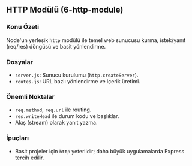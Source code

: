 ## HTTP Modülü (6-http-module)

### Konu Özeti
Node'un yerleşik `http` modülü ile temel web sunucusu kurma, istek/yanıt (req/res) döngüsü ve basit yönlendirme.

### Dosyalar
- `server.js`: Sunucu kurulumu (`http.createServer`).
- `routes.js`: URL bazlı yönlendirme ve içerik üretimi.

### Önemli Noktalar
- `req.method`, `req.url` ile routing.
- `res.writeHead` ile durum kodu ve başlıklar.
- Akış (stream) olarak yanıt yazma.

### İpuçları
- Basit projeler için `http` yeterlidir; daha büyük uygulamalarda Express tercih edilir.


